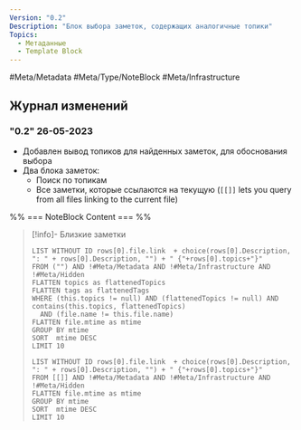 ```yaml
---
Version: "0.2"
Description: "Блок выбора заметок, содержащих аналогичные топики"
Topics:
  - Метаданные
  - Template Block
---
```


#Meta/Metadata #Meta/Type/NoteBlock #Meta/Infrastructure
## Журнал изменений

### "0.2" 26-05-2023
- Добавлен вывод топиков для найденных заметок, для обоснования выбора
- Два блока заметок:
	- Поиск по топикам
	- Все заметки, которые ссылаются на текущую (`[[]]` lets you query from all files linking to the current file)

%% === NoteBlock Content === %%
>[!info]- Близкие заметки 
> ```dataview
>LIST WITHOUT ID rows[0].file.link  + choice(rows[0].Description, ": " + rows[0].Description, "") + " {"+rows[0].topics+"}"
>FROM ("") AND !#Meta/Metadata AND !#Meta/Infrastructure AND !#Meta/Hidden
>FLATTEN topics as flattenedTopics
>FLATTEN tags as flattenedTags
>WHERE (this.topics != null) AND (flattenedTopics != null) AND contains(this.topics, flattenedTopics) 
>	AND (file.name != this.file.name)
>FLATTEN file.mtime as mtime
>GROUP BY mtime
>SORT  mtime DESC
>LIMIT 10 
> ```
> ```dataview
> LIST WITHOUT ID rows[0].file.link  + choice(rows[0].Description, ": " + rows[0].Description, "") + " {"+rows[0].topics+"}"
> FROM [[]] AND !#Meta/Metadata AND !#Meta/Infrastructure AND !#Meta/Hidden
> FLATTEN file.mtime as mtime
> GROUP BY mtime
> SORT  mtime DESC
> LIMIT 10 
> ```
